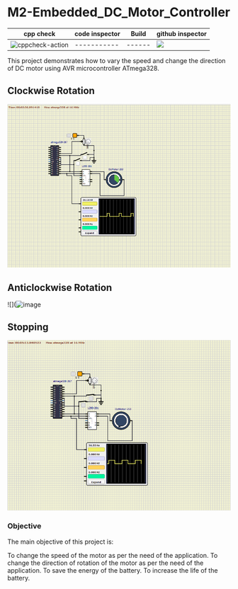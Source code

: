 # M2-Embedded_DC_Motor_Controller

cpp check  | code inspector | Build | github inspector
---------  | -------------  | ----- | -----
![cppcheck-action](https://github.com/vai312/M2-Embedded_DC_Motor_Controller/actions/workflows/cppcheck.yml/badge.svg) | ----------- | ------ | ![](https://github.com/vai312/M2-Embedded_DC_Motor_Controller/actions/workflows/git_inspector.yml/badge.svg)


This project demonstrates how to vary the speed and change the direction of DC motor using AVR microcontroller ATmega328.
## Clockwise Rotation
![](https://github.com/vai312/M2-Embedded_DC_Motor_Controller/blob/main/3_Implementation/simulation/clockwise%20rotation.png?raw=true)

## Anticlockwise Rotation
![](![image](https://user-images.githubusercontent.com/94313273/144435766-9865039a-c2c7-4991-9fb0-0a87850a121e.png)

## Stopping
![](https://github.com/vai312/M2-Embedded_DC_Motor_Controller/blob/main/3_Implementation/simulation/stop.png?raw=true)

### Objective
The main objective of this project is:

To change the speed of the motor as per the need of the application.
To change the direction of rotation of the motor as per the need of the application.
To save the energy of the battery.
To increase the life of the battery.
